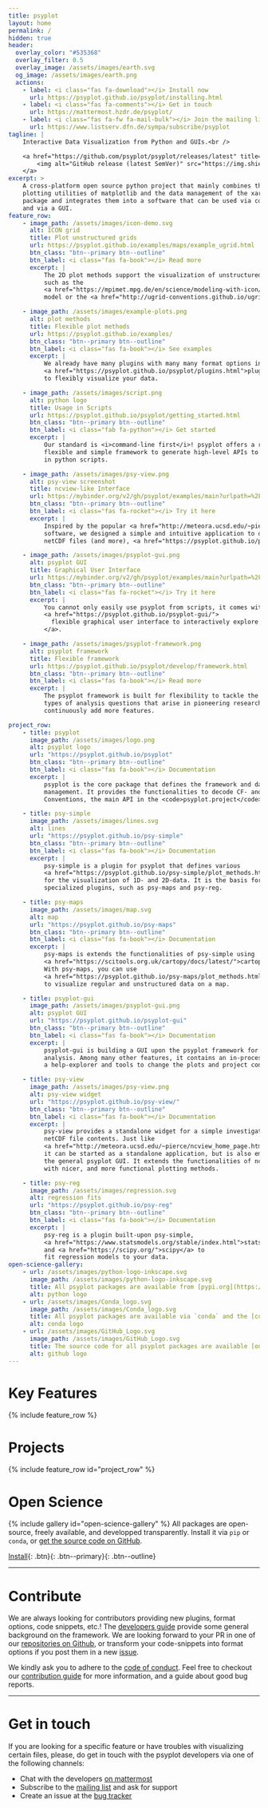 ```yaml
---
title: psyplot
layout: home
permalink: /
hidden: true
header:
  overlay_color: "#535368"
  overlay_filter: 0.5
  overlay_image: /assets/images/earth.svg
  og_image: /assets/images/earth.png
  actions:
    - label: <i class="fas fa-download"></i> Install now
      url: https://psyplot.github.io/psyplot/installing.html
    - label: <i class="fas fa-comments"></i> Get in touch
      url: https://mattermost.hzdr.de/psyplot/
    - label: <i class="fas fa-fw fa-mail-bulk"></i> Join the mailing list
      url: https://www.listserv.dfn.de/sympa/subscribe/psyplot
tagline: |
    Interactive Data Visualization from Python and GUIs.<br />

    <a href="https://github.com/psyplot/psyplot/releases/latest" title="Latest release on GitHub">
        <img alt="GitHub release (latest SemVer)" src="https://img.shields.io/github/v/release/psyplot/psyplot?label=Latest%20release">
    </a>
excerpt: >
    A cross-platform open source python project that mainly combines the
    plotting utilities of matplotlib and the data management of the xarray
    package and integrates them into a software that can be used via command-line
    and via a GUI.
feature_row:
    - image_path: /assets/images/icon-demo.svg
      alt: ICON grid
      title: Plot unstructured grids
      url: https://psyplot.github.io/examples/maps/example_ugrid.html
      btn_class: "btn--primary btn--outline"
      btn_label: <i class="fas fa-book"></i> Read more
      excerpt: |
          The 2D plot methods support the visualization of unstructured grids,
          such as the
          <a href="https://mpimet.mpg.de/en/science/modeling-with-icon/icon-configurations" title="ICON Earth system model of the Max-Planck-Institute for Meteorology">ICON</a>
          model or the <a href="http://ugrid-conventions.github.io/ugrid-conventions/">UGRID</a> conventions.

    - image_path: /assets/images/example-plots.png
      alt: plot methods
      title: Flexible plot methods
      url: https://psyplot.github.io/examples/
      btn_class: "btn--primary btn--outline"
      btn_label: <i class="fas fa-book"></i> See examples
      excerpt: |
          We already have many plugins with many many format options in existing
          <a href="https://psyplot.github.io/psyplot/plugins.html">plugins</a>
          to flexibly visualize your data.

    - image_path: /assets/images/script.png
      alt: python logo
      title: Usage in Scripts
      url: https://psyplot.github.io/psyplot/getting_started.html
      btn_class: "btn--primary btn--outline"
      btn_label: <i class="fab fa-python"></i> Get started
      excerpt: |
          Our standard is <i>command-line first</i>! psyplot offers a rich,
          flexible and simple framework to generate high-level APIs to be used
          in python scripts.

    - image_path: /assets/images/psy-view.png
      alt: psy-view screenshot
      title: ncview-like Interface
      url: https://mybinder.org/v2/gh/psyplot/examples/main?urlpath=%2Fdesktop
      btn_class: "btn--primary btn--outline"
      btn_label: <i class="fas fa-rocket"></i> Try it here
      excerpt: |
          Inspired by the popular <a href="http://meteora.ucsd.edu/~pierce/ncview_home_page.html">ncview</a>
          software, we designed a simple and intuitive application to open
          netCDF files (and more), <a href="https://psyplot.github.io/psy-view/">psy-view</a>.

    - image_path: /assets/images/psyplot-gui.png
      alt: psyplot GUI
      title: Graphical User Interface
      url: https://mybinder.org/v2/gh/psyplot/examples/main?urlpath=%2Fdesktop
      btn_class: "btn--primary btn--outline"
      btn_label: <i class="fas fa-rocket"></i> Try it here
      excerpt: |
          You cannot only easily use psyplot from scripts, it comes with a
          <a href="https://psyplot.github.io/psyplot-gui/">
            flexible graphical user interface to interactively explore your data
          </a>.

    - image_path: /assets/images/psyplot-framework.png
      alt: psyplot framework
      title: Flexible framework
      url: https://psyplot.github.io/psyplot/develop/framework.html
      btn_class: "btn--primary btn--outline"
      btn_label: <i class="fas fa-book"></i> Read more
      excerpt: |
          The psyplot framework is built for flexibility to tackle the different
          types of analysis questions that arise in pioneering research, and to
          continuously add more features.

project_row:
    - title: psyplot
      image_path: /assets/images/logo.png
      alt: psyplot logo
      url: "https://psyplot.github.io/psyplot"
      btn_class: "btn--primary btn--outline"
      btn_label: <i class="fas fa-book"></i> Documentation
      excerpt: |
          psyplot is the core package that defines the framework and data
          management. It provides the functionalities to decode CF- and UGRID-
          Conventions, the main API in the <code>psyplot.project</code> module.

    - title: psy-simple
      image_path: /assets/images/lines.svg
      alt: lines
      url: "https://psyplot.github.io/psy-simple"
      btn_class: "btn--primary btn--outline"
      btn_label: <i class="fas fa-book"></i> Documentation
      excerpt: |
          psy-simple is a plugin for psyplot that defines various
          <a href="https://psyplot.github.io/psy-simple/plot_methods.html">plot methods</a>
          for the visualization of 1D- and 2D-data. It is the basis for more
          specialized plugins, such as psy-maps and psy-reg.

    - title: psy-maps
      image_path: /assets/images/map.svg
      alt: map
      url: "https://psyplot.github.io/psy-maps"
      btn_class: "btn--primary btn--outline"
      btn_label: <i class="fas fa-book"></i> Documentation
      excerpt: |
          psy-maps is extends the functionalities of psy-simple using
          <a href="https://scitools.org.uk/cartopy/docs/latest/">cartopy</a>.
          With psy-maps, you can use
          <a href="https://psyplot.github.io/psy-maps/plot_methods.html">plot methods</a>
          to visualize regular and unstructured data on a map.

    - title: psyplot-gui
      image_path: /assets/images/psyplot-gui.png
      alt: psyplot GUI
      url: "https://psyplot.github.io/psyplot-gui"
      btn_class: "btn--primary btn--outline"
      btn_label: <i class="fas fa-book"></i> Documentation
      excerpt: |
          psyplot-gui is building a GUI upon the psyplot framework for interactive
          analysis. Among many other features, it contains an in-process terminal,
          a help-explorer and tools to change the plots and project contents.

    - title: psy-view
      image_path: /assets/images/psy-view.png
      alt: psy-view widget
      url: "https://psyplot.github.io/psy-view/"
      btn_class: "btn--primary btn--outline"
      btn_label: <i class="fas fa-book"></i> Documentation
      excerpt: |
          psy-view provides a standalone widget for a simple investigation of
          netCDF file contents. Just like
          <a href="http://meteora.ucsd.edu/~pierce/ncview_home_page.html">ncview</a>
          it can be started as a standalone application, but is also embedded in
          the general psyplot GUI. It extends the functionalities of ncview
          with nicer, and more functional plotting methods.

    - title: psy-reg
      image_path: /assets/images/regression.svg
      alt: regression fits
      url: "https://psyplot.github.io/psy-reg"
      btn_class: "btn--primary btn--outline"
      btn_label: <i class="fas fa-book"></i> Documentation
      excerpt: |
          psy-reg is a plugin built-upon psy-simple,
          <a href="https://www.statsmodels.org/stable/index.html">statsmodels</a>
          and <a href="https://scipy.org/">scipy</a> to
          fit regression models to your data.
open-science-gallery:
    - url: /assets/images/python-logo-inkscape.svg
      image_path: /assets/images/python-logo-inkscape.svg
      title: All psyplot packages are available from [pypi.org](https://pypi.org) and installable via `pip`
      alt: python logo
    - url: /assets/images/Conda_logo.svg
      image_path: /assets/images/Conda_logo.svg
      title: All psyplot packages are available via `conda` and the [conda-forge](https://conda-forge.org) channel
      alt: conda logo
    - url: /assets/images/GitHub_Logo.svg
      image_path: /assets/images/GitHub_Logo.svg
      title: The source code for all psyplot packages are available [on GitHub](https://github.com/psyplot)
      alt: github logo
---
```

# Key Features
{% include feature_row %}

# Projects

<div id="project-row">
  {% include feature_row id="project_row" %}
</div>

# Open Science

{% include gallery id="open-science-gallery" %}
All packages are open-source, freely available, and developped transparently. Install it via `pip` or `conda`,
or [get the source code on GitHub](https://github.com/psyplot).

[Install](https://psyplot.github.io/psyplot/installing.html){: .btn}{: .btn--primary}{: .btn--outline}

---

# Contribute

We are always looking for contributors providing new plugins, format options,
code snippets, etc.! The [developers guide][devguide] provide some general
background on the framework. We are looking forward to your PR in one of our
[repositories on Github][github], or transform your code-snippets into
format options if you post them in a new [issue][issues].

We kindly ask you to adhere to the [code of conduct][coc]. Feel free to
checkout our [contribution guide][contrib] for more information, and a guide
about good bug reports.


[github]: https://github.com/psyplot
[devguide]: https://psyplot.github.io/psyplot/develop/index.html
[issues]: https://github.com/psyplot/psyplot/issues
[coc]: https://github.com/psyplot/psyplot/blob/master/CODE_OF_CONDUCT.md
[contrib]: https://github.com/psyplot/psyplot/blob/master/CONTRIBUTING.md


---

# Get in touch

If you are looking for a specific feature or have troubles with visualizing
certain files, please, do get in touch with the psyplot developers via one of
the following channels:

- Chat with the developers [on mattermost][mattermost]
- Subscribe to the [mailing list][mailing list] and ask for support
- Create an issue at the [bug tracker][issues]

[mattermost]: https://mattermost.hzdr.de/psyplot/
[mailing list]: https://www.listserv.dfn.de/sympa/subscribe/psyplot
